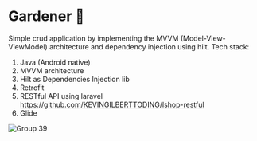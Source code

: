 # Gardener 💚
Simple crud application by implementing the MVVM (Model-View-ViewModel) architecture and dependency injection using hilt.
Tech stack:
1. Java (Android native)
2. MVVM architecture
3. Hilt as Dependencies Injection lib
4. Retrofit
7. RESTful API using laravel https://github.com/KEVINGILBERTTODING/lshop-restful
8. Glide


![Group 39](https://github.com/KEVINGILBERTTODING/MVVM-CRUD/assets/79959818/e2a604ea-a969-4707-a800-c75c3dbb8b06)
